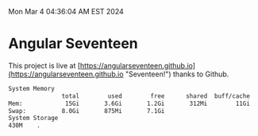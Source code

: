 Mon Mar  4 04:36:04 AM EST 2024

# Angular Seventeen


This project is live at [https://angularseventeen.github.io](https://angularseventeen.github.io "Seventeen!") thanks to Github.

```bash
System Memory
               total        used        free      shared  buff/cache   available
Mem:            15Gi       3.6Gi       1.2Gi       312Mi        11Gi        11Gi
Swap:          8.0Gi       875Mi       7.1Gi
System Storage
430M	.
```
```bash
